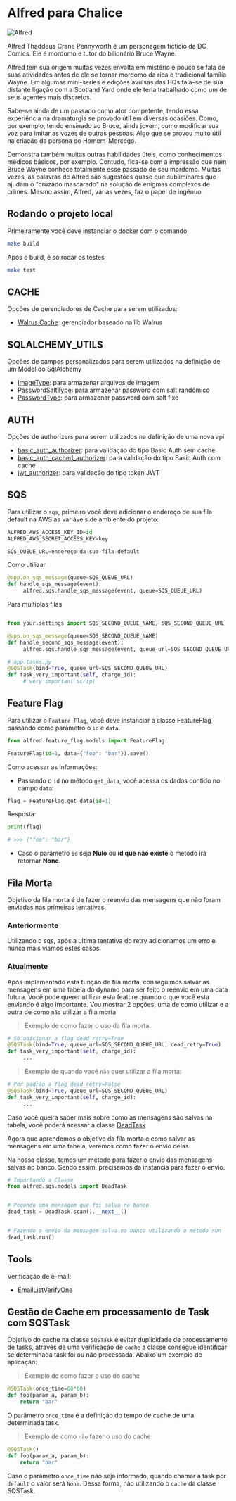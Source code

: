 # Alfred para Chalice

![Alfred](https://upload.wikimedia.org/wikipedia/commons/8/80/Alfred_Thaddeus_Crane_Pennyworth.jpg)

Alfred Thaddeus Crane Pennyworth é um personagem fictício da DC Comics. Ele é mordomo e tutor do bilionário Bruce Wayne.

Alfred tem sua origem muitas vezes envolta em mistério e pouco se fala de suas atividades antes de ele se tornar mordomo da rica e tradicional família Wayne. Em algumas mini-series e edições avulsas das HQs fala-se de sua distante ligação com a Scotland Yard onde ele teria trabalhado como um de seus agentes mais discretos.

Sabe-se ainda de um passado como ator competente, tendo essa experiência na dramaturgia se provado útil em diversas ocasiões. Como, por exemplo, tendo ensinado ao Bruce, ainda jovem, como modificar sua voz para imitar as vozes de outras pessoas. Algo que se provou muito útil na criação da persona do Homem-Morcego.

Demonstra também muitas outras habilidades úteis, como conhecimentos médicos básicos, por exemplo. Contudo, fica-se com a impressão que nem Bruce Wayne conhece totalmente esse passado de seu mordomo. Muitas vezes, as palavras de Alfred são sugestões quase que subliminares que ajudam o "cruzado mascarado" na solução de enigmas complexos de crimes. Mesmo assim, Alfred, várias vezes, faz o papel de ingênuo.

## Rodando o projeto local

Primeiramente você deve instanciar o docker com o comando

```bash
make build
```

Após o build, é só rodar os testes

```bash
make test
```

## CACHE

Opções de gerenciadores de Cache para serem utilizados:

- [Walrus Cache](/docs/cache/walrus_cache.md): gerenciador baseado na lib Walrus

## SQLALCHEMY_UTILS

Opções de campos personalizados para serem utilizados na definição de um Model do SqlAlchemy

- [ImageType](/docs/sqlalchemy_utils/ImageType.md): para armazenar arquivos de imagem
- [PasswordSaltType](/docs/sqlalchemy_utils/PasswordSaltType.md): para armazenar password com salt randômico
- [PasswordType](/docs/sqlalchemy_utils/PasswordType.md): para armazenar password com salt fixo

## AUTH

Opções de authorizers para serem utilizados na definição de uma nova api

- [basic_auth_authorizer](/docs/auth/basic_auth_authorizer.md): para validação do tipo Basic Auth sem cache
- [basic_auth_cached_authorizer](/docs/auth/basic_auth_cached_authorizer.md): para validação do tipo Basic Auth com cache
- [jwt_authorizer](/docs/auth/jwt_authorizer.md): para validação do tipo token JWT

## SQS

Para utilizar o `sqs`, primeiro você deve adicionar o endereço de sua fila default na AWS as variáveis de ambiente do projeto:

```python
ALFRED_AWS_ACCESS_KEY_ID=id
ALFRED_AWS_SECRET_ACCESS_KEY=key

SQS_QUEUE_URL=endereço-da-sua-fila-default
```

Como utilizar

```python
@app.on_sqs_message(queue=SQS_QUEUE_URL)
def handle_sqs_message(event):
     alfred.sqs.handle_sqs_message(event, queue=SQS_QUEUE_URL)
```

Para multiplas filas

```python

from your.settings import SQS_SECOND_QUEUE_NAME, SQS_SECOND_QUEUE_URL

@app.on_sqs_message(queue=SQS_SECOND_QUEUE_NAME)
def handle_second_sqs_message(event):
     alfred.sqs.handle_sqs_message(event, queue_url=SQS_SECOND_QUEUE_URL)

# app.tasks.py
@SQSTask(bind=True, queue_url=SQS_SECOND_QUEUE_URL)
def task_very_important(self, charge_id):
     # very important script

```

## Feature Flag

Para utilizar o `Feature Flag`, você deve instanciar a classe FeatureFlag passando como parâmetro o `id` e `data`.

```python
from alfred.feature_flag.models import FeatureFlag

FeatureFlag(id=1, data={"foo": "bar"}).save()
```

Como acessar as informações:

- Passando o `id` no método `get_data`, você acessa os dados contido no campo `data`:

```python
flag = FeatureFlag.get_data(id=1)
```

Resposta:

```python
print(flag)

# >>> {"foo": "bar"}
```

- Caso o parâmetro `id` seja **Nulo** ou **id que não existe** o método irá retornar **None**.

## Fila Morta

Objetivo da fila morta é de fazer o reenvio das mensagens que não foram enviadas nas primeiras tentativas.

### **Anteriormente**

Utilizando o sqs, após a ultima tentativa do retry adicionamos um erro e nunca mais viamos estes casos.

### **Atualmente**

Após implementado esta função de fila morta, conseguimos salvar as mensagens em uma tabela do dynamo para ser feito o reenvio em uma data futura. Você pode querer utilizar esta feature quando o que você esta enviando é algo importante. Vou mostrar 2 opções, uma de como utilizar e a outra de como `não` utilizar a fila morta

> Exemplo de como fazer o uso da fila morta:

```python
# Só adicionar a flag dead_retry=True
@SQSTask(bind=True, queue_url=SQS_SECOND_QUEUE_URL, dead_retry=True)
def task_very_important(self, charge_id):
     ...

```

> Exemplo de quando você `não` quer utilizar a fila morta:

```python
# Por padrão a flag dead_retry=False
@SQSTask(bind=True, queue_url=SQS_SECOND_QUEUE_URL)
def task_very_important(self, charge_id):
     ...

```

Caso você queira saber mais sobre como as mensagens são salvas na tabela, vocẽ poderá acessar a classe [DeadTask](alfred/sqs/models.py)

Agora que aprendemos o objetivo da fila morta e como salvar as mensagens em uma tabela, veremos como fazer o envio delas.

Na nossa classe, temos um método para fazer o envio das mensagens salvas no banco. Sendo assim, precisamos da instancia para fazer o envio.

```python
# Importando a Classe
from alfred.sqs.models import DeadTask


# Pegando uma mensagem que foi salva no banco
dead_task = DeadTask.scan().__next__()


# Fazendo o envio da mensagem salva no banco utilizando o método run
dead_task.run()

```

## Tools

Verificação de e-mail:

- [EmailListVerifyOne](/docs/tools/email_verify.md)

## Gestão de Cache em processamento de Task com SQSTask

Objetivo do cache na classe `SQSTask` é evitar duplicidade de processamento de tasks, através de uma verificação de `cache` a classe consegue identificar se determinada task foi ou não processada. Abaixo um exemplo de aplicação:

> Exemplo de como fazer o uso do cache

```python
@SQSTask(once_time=60*60)
def foo(param_a, param_b):
    return "bar"
```

O parâmetro `once_time` é a definição do tempo de cache de uma determinada task.

> Exemplo de como `não` fazer o uso do cache

```python
@SQSTask()
def foo(param_a, param_b):
    return "bar"
```

Caso o parâmetro `once_time` não seja informado, quando chamar a task por `default` o valor será `None`. Dessa forma, não utilizando o `cache` da classe SQSTask.
